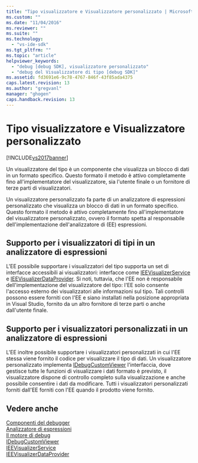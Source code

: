```yaml
---
title: "Tipo visualizzatore e Visualizzatore personalizzato | Microsoft Docs"
ms.custom: ""
ms.date: "11/04/2016"
ms.reviewer: ""
ms.suite: ""
ms.technology: 
  - "vs-ide-sdk"
ms.tgt_pltfrm: ""
ms.topic: "article"
helpviewer_keywords: 
  - "debug [debug SDK], visualizzatore personalizzato"
  - "debug del Visualizzatore di tipo [debug SDK]"
ms.assetid: fd3691e6-9c78-4767-846f-43f85ada4375
caps.latest.revision: 13
ms.author: "gregvanl"
manager: "ghogen"
caps.handback.revision: 13
---
```

# Tipo visualizzatore e Visualizzatore personalizzato
[!INCLUDE[vs2017banner](../../code-quality/includes/vs2017banner.md)]

Un visualizzatore del tipo è un componente che visualizza un blocco di dati in un formato specifico.  Questo formato il metodo è attivo completamente fino all'implementatore del visualizzatore, sia l'utente finale o un fornitore di terze parti di visualizzatori.  
  
 Un visualizzatore personalizzato fa parte di un analizzatore di espressioni personalizzato che visualizza un blocco di dati in un formato specifico.  Questo formato il metodo è attivo completamente fino all'implementatore del visualizzatore personalizzato, ovvero il formato spetta al responsabile dell'implementazione dell'analizzatore di \(EE\) espressioni.  
  
## Supporto per i visualizzatori di tipi in un analizzatore di espressioni  
 L'EE possibile supportare i visualizzatori del tipo supporta un set di interfacce accessibili ai visualizzatori: interfacce come [IEEVisualizerService](../../extensibility/debugger/reference/ieevisualizerservice.md) e [IEEVisualizerDataProvider](../../extensibility/debugger/reference/ieevisualizerdataprovider.md).  Si noti, tuttavia, che l'EE non è responsabile dell'implementazione del visualizzatore del tipo: l'EE solo consente l'accesso esterno dei visualizzatori alle informazioni sul tipo.  Tali controlli possono essere forniti con l'EE e siano installati nella posizione appropriata in Visual Studio, fornito da un altro fornitore di terze parti o anche dall'utente finale.  
  
## Supporto per i visualizzatori personalizzati in un analizzatore di espressioni  
 L'EE inoltre possibile supportare i visualizzatori personalizzati in cui l'EE stessa viene fornito il codice per visualizzare il tipo di dati.  Un visualizzatore personalizzato implementa [IDebugCustomViewer](../../extensibility/debugger/reference/idebugcustomviewer.md) l'interfaccia, dove gestisce tutte le funzioni di visualizzare i dati formato è previsto, il visualizzatore dispone di controllo completo sulla visualizzazione e anche possibile consentire i dati da modificare.  Tutti i visualizzatori personalizzati forniti dall'EE forniti con l'EE quando il prodotto viene fornito.  
  
## Vedere anche  
 [Componenti del debugger](../../extensibility/debugger/debugger-components.md)   
 [Analizzatore di espressioni](../../extensibility/debugger/expression-evaluator.md)   
 [Il motore di debug](../../extensibility/debugger/debug-engine.md)   
 [IDebugCustomViewer](../../extensibility/debugger/reference/idebugcustomviewer.md)   
 [IEEVisualizerService](../../extensibility/debugger/reference/ieevisualizerservice.md)   
 [IEEVisualizerDataProvider](../../extensibility/debugger/reference/ieevisualizerdataprovider.md)